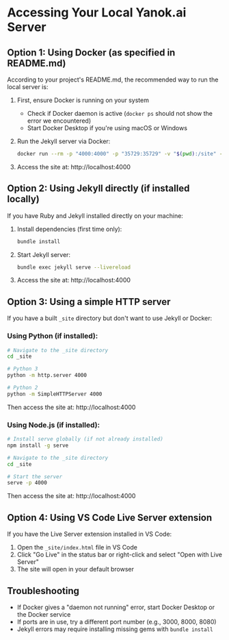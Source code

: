 # Accessing Your Local Yanok.ai Server

## Option 1: Using Docker (as specified in README.md)
According to your project's README.md, the recommended way to run the local server is:

1. First, ensure Docker is running on your system
   - Check if Docker daemon is active (`docker ps` should not show the error we encountered)
   - Start Docker Desktop if you're using macOS or Windows

2. Run the Jekyll server via Docker:
   ```bash
   docker run --rm -p "4000:4000" -p "35729:35729" -v "$(pwd):/site" -v "$(pwd)/.bundle_cache:/usr/local/bundle/" -it www.yanok.ai
   ```

3. Access the site at: http://localhost:4000

## Option 2: Using Jekyll directly (if installed locally)
If you have Ruby and Jekyll installed directly on your machine:

1. Install dependencies (first time only):
   ```bash
   bundle install
   ```

2. Start Jekyll server:
   ```bash
   bundle exec jekyll serve --livereload
   ```

3. Access the site at: http://localhost:4000

## Option 3: Using a simple HTTP server
If you have a built `_site` directory but don't want to use Jekyll or Docker:

### Using Python (if installed):
```bash
# Navigate to the _site directory
cd _site

# Python 3
python -m http.server 4000

# Python 2
python -m SimpleHTTPServer 4000
```

Then access the site at: http://localhost:4000

### Using Node.js (if installed):
```bash
# Install serve globally (if not already installed)
npm install -g serve

# Navigate to the _site directory
cd _site

# Start the server
serve -p 4000
```

Then access the site at: http://localhost:4000

## Option 4: Using VS Code Live Server extension
If you have the Live Server extension installed in VS Code:

1. Open the `_site/index.html` file in VS Code
2. Click "Go Live" in the status bar or right-click and select "Open with Live Server"
3. The site will open in your default browser

## Troubleshooting
- If Docker gives a "daemon not running" error, start Docker Desktop or the Docker service
- If ports are in use, try a different port number (e.g., 3000, 8000, 8080)
- Jekyll errors may require installing missing gems with `bundle install`
